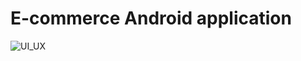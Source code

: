 <h1>E-commerce Android application</h1>

![UI_UX](https://github.com/Nikos-Michelis/CardShop/assets/92666389/0010064c-0324-4ef3-ba23-807440eeaae8)


